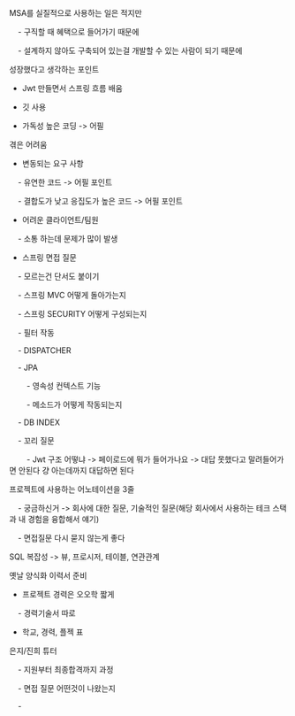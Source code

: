 MSA를 실질적으로 사용하는 일은 적지만

    - 구직할 때 혜택으로 들어가기 때문에

    - 설계하지 않아도 구축되어 있는걸 개발할 수 있는 사람이 되기 때문에

  

성장했다고 생각하는 포인트

- Jwt 만들면서 스프링 흐름 배움

- 깃 사용

- 가독성 높은 코딩 -> 어필

  

겪은 어려움

- 변동되는 요구 사항

    - 유연한 코드 -> 어필 포인트

    - 결합도가 낮고 응집도가 높은 코드 -> 어필 포인트

  

- 어려운 클라이언트/팀원

    - 소통 하는데 문제가 많이 발생

  

- 스프링 면접 질문

    - 모르는건 단서도 붙이기

    - 스프링 MVC 어떻게 돌아가는지

    - 스프링 SECURITY 어떻게 구성되는지

    - 필터 작동

    - DISPATCHER

    - JPA

        - 영속성 컨텍스트 기능

        - 메소드가 어떻게 작동되는지

    - DB INDEX

    - 꼬리 질문

        - Jwt 구조 어떻냐 -> 페이로드에 뭐가 들어가나요 -> 대답 못했다고 말려들어가면 안된다 걍 아는데까지 대답하면 된다

  
  

프로젝트에 사용하는 어노테이션을 3줄

    - 궁금하신거 -> 회사에 대한 질문, 기술적인 질문(해당 회사에서 사용하는 테크 스택과 내 경험을 융합해서 얘기)

    - 면접질문 다시 묻지 않는게 좋다

  

SQL 복잡성 -> 뷰, 프로시저, 테이블, 연관관계

  

옛날 양식화 이력서 준비

- 프로젝트 경력은 오오학 짧게

    - 경력기술서 따로

- 학교, 경력, 플젝 표

  

은지/진희 튜터

    - 지원부터 최종합격까지 과정

    - 면접 질문 어떤것이 나왔는지

    -